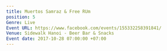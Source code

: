 ```yaml
---
title: Muertos Samraz & Free RUm
position: 5
Genre: Live
Event URL: https://www.facebook.com/events/155332258391841/
Venue: Sidewalk Hanoi - Beer Bar & Snacks
Event date: 2017-10-28 07:00:00 +07:00
---
```


